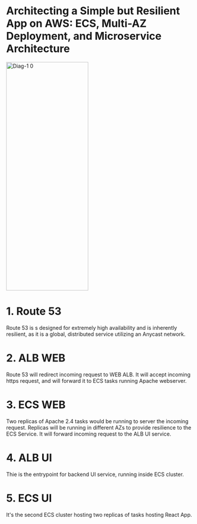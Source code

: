 # Architecting a Simple but Resilient App on AWS: ECS, Multi-AZ Deployment, and Microservice Architecture



<img width="221" height="616" alt="Diag-1 0" src="https://github.com/user-attachments/assets/de4b44ac-72af-46f0-8637-501b8437917d" />



# 1. Route 53 

   Route 53 is s designed for extremely high availability and is inherently resilient, as it is a global, distributed service utilizing an Anycast network.
   
# 2. ALB WEB 

   Route 53 will redirect incoming request to WEB ALB. It will accept incoming https request, and will forward it to ECS tasks running Apache webserver.
   
# 3. ECS WEB
   Two replicas of Apache 2.4 tasks would be running to server the incoming request. Replicas will be running in different AZs to provide resilience to the ECS Service. It will forward incoming request to the ALB UI service. 
   
# 4. ALB UI
   Thie is the entrypoint for backend UI service, running inside ECS cluster.
   
# 5. ECS UI
   It's the second ECS cluster hosting two replicas of tasks hosting React App.
